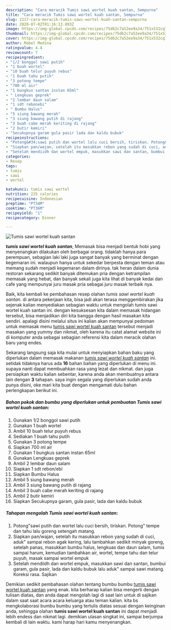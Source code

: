 ```yaml
---
description: "Cara meracik Tumis sawi wortel kuah santan, Sempurna"
title: "Cara meracik Tumis sawi wortel kuah santan, Sempurna"
slug: 2217-cara-meracik-tumis-sawi-wortel-kuah-santan-sempurna
date: 2020-07-02T01:16:13.893Z
image: https://img-global.cpcdn.com/recipes/75d62c7a52ee9a34/751x532cq70/tumis-sawi-wortel-kuah-santan-foto-resep-utama.jpg
thumbnail: https://img-global.cpcdn.com/recipes/75d62c7a52ee9a34/751x532cq70/tumis-sawi-wortel-kuah-santan-foto-resep-utama.jpg
cover: https://img-global.cpcdn.com/recipes/75d62c7a52ee9a34/751x532cq70/tumis-sawi-wortel-kuah-santan-foto-resep-utama.jpg
author: Mabel Medina
ratingvalue: 4.4
reviewcount: 7
recipeingredient:
- "1/2 bonggol sawi putih"
- "1 buah wortel"
- "10 buah telur puyuh rebus"
- "1 buah tahu putih"
- "3 potong tempe"
- "700 ml air"
- "1 bungkus santan instan 65ml"
- " Lengkuas geprek"
- "2 lembar daun salam"
- "1 sdt rebonebi"
- " Bumbu Halus"
- "5 siung bawang merah"
- "3 siung bawang putih di rajang"
- "3 buah cabe merah keriting di rajang"
- "2 butir kemiri"
- "Secukupnya garam gula pasir lada dan kaldu bubuk"
recipeinstructions:
- "Potong&#34;sawi putih dan wortel lalu cuci bersih, tiriskan. Potong&#34; tempe dan tahu lalu goreng setengah matang."
- "Siapkan pan/wajan, setelah itu masukkan rebon yang sudah di cuci, aduk&#34; sampai rebon agak kering, lalu tambahkan sedikit minyak goreng, setelah panas, masukkan bumbu halus, lengkuas dan daun salam, tumis sampai harum, kemudian tambahkan air, wortel, tempe tahu dan telur puyuh, masak sampai wortel empuk"
- "Setelah mendiidh dan wortel empuk, masukkan sawi dan santan, bumbui garam, gula pasir, lada dan kaldu bubuk lalu aduk&#34; sampai sawi matang. Koreksi rasa. Sajikan"
categories:
- Resep
tags:
- tumis
- sawi
- wortel

katakunci: tumis sawi wortel 
nutrition: 225 calories
recipecuisine: Indonesian
preptime: "PT34M"
cooktime: "PT36M"
recipeyield: "1"
recipecategory: Dinner

---
```



![Tumis sawi wortel kuah santan](https://img-global.cpcdn.com/recipes/75d62c7a52ee9a34/751x532cq70/tumis-sawi-wortel-kuah-santan-foto-resep-utama.jpg)

<b><i>tumis sawi wortel kuah santan</i></b>, Memasak bisa menjadi bentuk hobi yang menyenangkan dilakukan oleh berbagai orang. tidaklah hanya para perempuan, sebagian laki laki juga sangat banyak yang berminat dengan kegemaran ini. walaupun hanya untuk sekedar berpesta dengan teman atau memang sudah menjadi kegemaran dalam dirinya. tak heran dalam dunia restoran sekarang sedikit banyak ditemukan pria dengan ketrampilan memasak yang hebat, dan banyak sekali juga kita lihat di banyak kedai dan cafe yang mempunyai juru masak pria sebagai juru masak terbaik nya.

Baik, kita kembali ke pembahasan resep olahan <i>tumis sawi wortel kuah santan</i>. di antara pekerjaan kita, bisa jadi akan terasa menggembirakan jika sejenak kalian menyediakan sebagian waktu untuk mengolah tumis sawi wortel kuah santan ini. dengan kesuksesan kita dalam memasak hidangan tersebut, bisa menjadikan diri kita bangga dengan hasil masakan kita sendiri. apalagi disini melalui situs ini kalian akan mempunyai pedoman untuk memasak menu <u>tumis sawi wortel kuah santan</u> tersebut menjadi masakan yang yummy dan nikmat, oleh karena itu catat alamat website ini di komputer anda sebagai sebagian referensi kita dalam meracik olahan baru yang endes.




Sekarang langsung saja kita mulai untuk menyiapkan bahan baku yang diperlukan dalam memasak makanan <u><i>tumis sawi wortel kuah santan</i></u> ini. setidak tidaknya harus ada <b>16</b> bahan bahan yang diperlukan di menu ini. supaya nanti dapat membuahkan rasa yang lezat dan nikmat. dan juga persiapkan waktu kalian sebentar, karena anda akan membuatnya antara lain dengan <b>3</b> tahapan. saya ingin segala yang diperlukan sudah anda punya disini, oke mari kita buat dengan mengamati dulu bahan perlengkapan berikut ini.

<!--inarticleads1-->

##### Bahan pokok dan bumbu yang diperlukan untuk pembuatan Tumis sawi wortel kuah santan:

1. Gunakan 1/2 bonggol sawi putih
1. Gunakan 1 buah wortel
1. Ambil 10 buah telur puyuh rebus
1. Sediakan 1 buah tahu putih
1. Gunakan 3 potong tempe
1. Siapkan 700 ml air
1. Gunakan 1 bungkus santan instan 65ml
1. Gunakan  Lengkuas geprek
1. Ambil 2 lembar daun salam
1. Siapkan 1 sdt rebon/ebi
1. Siapkan  Bumbu Halus
1. Ambil 5 siung bawang merah
1. Ambil 3 siung bawang putih di rajang
1. Ambil 3 buah cabe merah keriting di rajang
1. Ambil 2 butir kemiri
1. Siapkan Secukupnya garam, gula pasir, lada dan kaldu bubuk




<!--inarticleads2-->

##### Tahapan mengolah Tumis sawi wortel kuah santan:

1. Potong&#34;sawi putih dan wortel lalu cuci bersih, tiriskan. Potong&#34; tempe dan tahu lalu goreng setengah matang.
1. Siapkan pan/wajan, setelah itu masukkan rebon yang sudah di cuci, aduk&#34; sampai rebon agak kering, lalu tambahkan sedikit minyak goreng, setelah panas, masukkan bumbu halus, lengkuas dan daun salam, tumis sampai harum, kemudian tambahkan air, wortel, tempe tahu dan telur puyuh, masak sampai wortel empuk
1. Setelah mendiidh dan wortel empuk, masukkan sawi dan santan, bumbui garam, gula pasir, lada dan kaldu bubuk lalu aduk&#34; sampai sawi matang. Koreksi rasa. Sajikan




Demikian sedikit pembahasan olahan tentang bumbu bumbu <u>tumis sawi wortel kuah santan</u> yang enak. kita berharap kalian bisa mengerti dengan tulisan diatas, dan anda dapat mengolah lagi di saat lain untuk di sajikan dalam saat saat acara acara keluarga atau teman kalian. kita bs mengkolaborasi bumbu bumbu yang tertulis diatas sesuai dengan keinginan anda, sehingga olahan <b>tumis sawi wortel kuah santan</b> ini dapat menjadi lebih endess dan nikmat lagi. demikian ulasan singkat ini, sampai berjumpa kembali di lain waktu. kami harap hari kamu menyenangkan.
